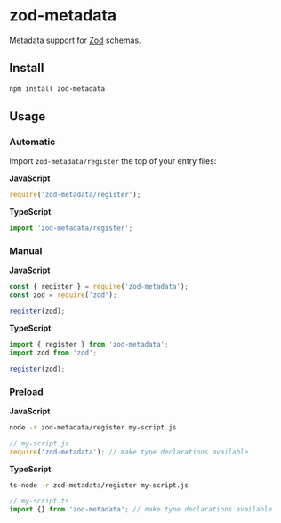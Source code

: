 # zod-metadata
Metadata support for [Zod](https://www.npmjs.com/package/zod) schemas.

## Install
```bash
npm install zod-metadata
```

## Usage

### Automatic
Import `zod-metadata/register` the top of your entry files:

**JavaScript**
```javascript
require('zod-metadata/register');
```

**TypeScript**
```typescript
import 'zod-metadata/register';
```

### Manual
**JavaScript**
```javascript
const { register } = require('zod-metadata');
const zod = require('zod');

register(zod);
```

**TypeScript**
```typescript
import { register } from 'zod-metadata';
import zod from 'zod';

register(zod);
```

### Preload
**JavaScript**
```bash
node -r zod-metadata/register my-script.js
```

```javascript
// my-script.js
require('zod-metadata'); // make type declarations available
```

**TypeScript**
```bash
ts-node -r zod-metadata/register my-script.js
```

```typescript
// my-script.ts
import {} from 'zod-metadata'; // make type declarations available
```
